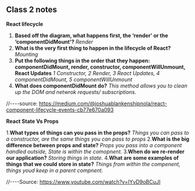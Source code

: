 ## Class 2 notes

**React lifecycle**

1. **Based off the diagram, what happens first, the ‘render’ or the ‘componentDidMount’?**
*Render*
2. **What is the very first thing to happen in the lifecycle of React?**
*Mounting*
3. **Put the following things in the order that they happen: componentDidMount, render, constructor, componentWillUnmount, React Updates**
*1 Constructor, 2 Render, 3 React Updates, 4 componentDidMount, 5 componentWillUnmount*
4. **What does componentDidMount do?**
*This method allows you to clean up the DOM and netwrok requests/ subscriptions.*

//----source: https://medium.com/@joshuablankenshipnola/react-component-lifecycle-events-cb77e670a093

**React State Vs Props**

1.**What types of things can you pass in the props?**
*Things you can pass to a constructor, are the same things you can pass to props*
2.**What is the big difference between props and state?**
*Props you pass into a component handled outside, State is within the comopnent.*
3.**When do we re-render our application?**
*Storing things in state.*
4.**What are some examples of things that we could store in state?**
*Things from within the compenent, things youd keep in a parent compnent.*

//----Source: https://www.youtube.com/watch?v=IYvD9oBCuJI
